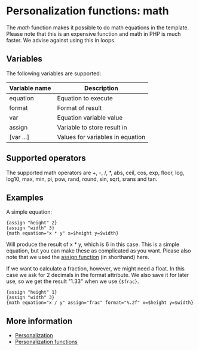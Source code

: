 # Personalization functions: math

The *math* function makes it possible to do math equations in the template. 
Please note that this is an expensive function and math in PHP is much 
faster. We advise against using this in loops.

## Variables

The following variables are supported:

| Variable name | Description                      |
|---------------|----------------------------------|
| equation      | Equation to execute              |
| format        | Format of result                 |
| var           | Equation variable value          |
| assign        | Variable to store result in      |
| \[var ...\]   | Values for variables in equation |

## Supported operators

The supported math operators are +, -, /, *, abs, ceil, cos, exp, floor, 
log, log10, max, min, pi, pow, rand, round, sin, sqrt, srans and tan.

## Examples

A simple equation:

    {assign "height" 2}
    {assign "width" 3}
    {math equation="x * y" x=$height y=$width}
    
Will produce the result of x * y, which is 6 in this case. This is a simple 
equation, but you can make these as complicated as you want. Please also 
note that we used the [assign function](./personalization-functions-assign) (in shorthand) here.

If we want to calculate a fraction, however, we might need a float. In this 
case we ask for 2 decimals in the format attribute. We also save it for later use, 
so we get the result "1.33" when we use `{$frac}`.

    {assign "height" 1}
    {assign "width" 3}
    {math equation="x / y" assign="frac" format="%.2f" x=$height y=$width}
    
## More information

* [Personalization](./personalization)
* [Personalization functions](./personalization-functions)
